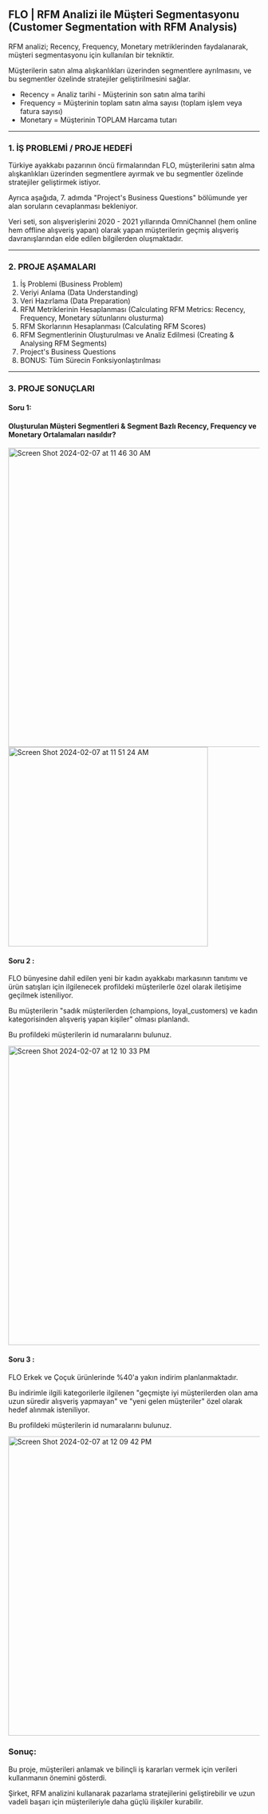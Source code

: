 ## FLO | RFM Analizi ile Müşteri Segmentasyonu  (Customer Segmentation with RFM Analysis)

RFM analizi; Recency, Frequency, Monetary metriklerinden faydalanarak, müşteri segmentasyonu için kullanılan bir tekniktir.

Müşterilerin satın alma alışkanlıkları üzerinden segmentlere ayrılmasını, ve bu segmentler özelinde stratejiler geliştirilmesini sağlar.

- Recency   = Analiz tarihi - Müşterinin son satın alma tarihi
- Frequency = Müşterinin toplam satın alma sayısı   (toplam işlem veya fatura sayısı)
- Monetary  = Müşterinin TOPLAM Harcama tutarı

______________________________


### 1. İŞ PROBLEMİ / PROJE HEDEFİ

Türkiye ayakkabı pazarının öncü firmalarından FLO, müşterilerini satın alma alışkanlıkları üzerinden segmentlere ayırmak ve bu segmentler özelinde stratejiler geliştirmek istiyor.

Ayrıca aşağıda, 7. adımda "Project's Business Questions" bölümunde yer alan soruların cevaplanması bekleniyor.

Veri seti, son alışverişlerini 2020 - 2021 yıllarında OmniChannel (hem online hem offline alışveriş yapan) olarak yapan müşterilerin geçmiş alışveriş davranışlarından elde edilen bilgilerden oluşmaktadır.


______________________________

### 2. PROJE AŞAMALARI

1. İş Problemi (Business Problem)
2. Veriyi Anlama (Data Understanding)
3. Veri Hazırlama (Data Preparation)
4. RFM Metriklerinin Hesaplanması (Calculating RFM Metrics: Recency, Frequency, Monetary sütunlarını olusturma)
5. RFM Skorlarının Hesaplanması (Calculating RFM Scores)
6. RFM Segmentlerinin Oluşturulması ve Analiz Edilmesi (Creating & Analysing RFM Segments)
7. Project's Business Questions
8. BONUS: Tüm Sürecin Fonksiyonlaştırılması


______________________________

### 3. PROJE SONUÇLARI

#### Soru 1:
#### Oluşturulan Müşteri Segmentleri & Segment Bazlı Recency, Frequency ve Monetary Ortalamaları nasıldır?

<img width="600" alt="Screen Shot 2024-02-07 at 11 46 30 AM" src="https://github.com/gozdemadendere/miuul_data_science_bootcamp/assets/90986708/7594c4ab-b765-4d3a-b91a-8dd416f2455c">

<img width="400" alt="Screen Shot 2024-02-07 at 11 51 24 AM" src="https://github.com/gozdemadendere/miuul_data_science_bootcamp/assets/90986708/5107b094-98e4-4e76-84f8-3f1a3bb27f1f">



#### Soru 2 :
FLO bünyesine dahil edilen yeni bir kadın ayakkabı markasının tanıtımı ve ürün satışları için ilgilenecek profildeki müşterilerle özel olarak iletişime geçilmek isteniliyor.

Bu müşterilerin "sadık müşterilerden (champions, loyal_customers) ve kadın kategorisinden alışveriş yapan kişiler" olması planlandı.

Bu profildeki müşterilerin id numaralarını bulunuz.


<img width="600" alt="Screen Shot 2024-02-07 at 12 10 33 PM" src="https://github.com/gozdemadendere/miuul_data_science_bootcamp/assets/90986708/10ef2888-7a8d-4f5e-96e8-873c1adef770">

#### Soru 3 :
FLO Erkek ve Çoçuk ürünlerinde %40'a yakın indirim planlanmaktadır.

Bu indirimle ilgili kategorilerle ilgilenen "geçmişte iyi müşterilerden olan ama uzun süredir alışveriş yapmayan" ve "yeni gelen müşteriler" özel olarak hedef alınmak isteniliyor.

Bu profildeki müşterilerin id numaralarını bulunuz.

<img width="600" alt="Screen Shot 2024-02-07 at 12 09 42 PM" src="https://github.com/gozdemadendere/miuul_data_science_bootcamp/assets/90986708/2e3f94fb-2677-4932-b06e-b0994ca90052">





### Sonuç:

Bu proje, müşterileri anlamak ve bilinçli iş kararları vermek için verileri kullanmanın önemini gösterdi.

Şirket, RFM analizini kullanarak pazarlama stratejilerini geliştirebilir ve uzun vadeli başarı için müşterileriyle daha güçlü ilişkiler kurabilir.

